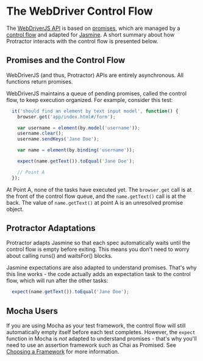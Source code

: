 The WebDriver Control Flow
==========================

The [WebDriverJS API](https://github.com/SeleniumHQ/selenium/wiki/WebDriverJs#understanding_the_api) is based on [promises](https://github.com/SeleniumHQ/selenium/wiki/WebDriverJs#promises),
which are managed by a [control flow](https://github.com/SeleniumHQ/selenium/wiki/WebDriverJs#control-flows)
and adapted for [Jasmine](http://jasmine.github.io/1.3/introduction.html).
A short summary about how Protractor interacts with the control flow is presented below.


Promises and the Control Flow
-----------------------------

WebDriverJS (and thus, Protractor) APIs are entirely asynchronous. All functions
return promises.

WebDriverJS maintains a queue of pending promises, called the control flow,
to keep execution organized. For example, consider this test:

```javascript
  it('should find an element by text input model', function() {
    browser.get('app/index.html#/form');

    var username = element(by.model('username'));
    username.clear();
    username.sendKeys('Jane Doe');

    var name = element(by.binding('username'));

    expect(name.getText()).toEqual('Jane Doe');

    // Point A
  });
```

At Point A, none of the tasks have executed yet. The `browser.get` call is at
the front of the control flow queue, and the `name.getText()` call is at the
back. The value of `name.getText()` at point A is an unresolved promise
object.


Protractor Adaptations
----------------------

Protractor adapts Jasmine so that each spec automatically waits until the
control flow is empty before exiting. This means you don't need to worry
about calling runs() and waitsFor() blocks. 

Jasmine expectations are also adapted to understand promises. That's why this
line works - the code actually adds an expectation task to the control flow,
which will run after the other tasks:

```javascript
  expect(name.getText()).toEqual('Jane Doe');
```

Mocha Users
-----------

If you are using Mocha as your test framework, the control flow will still
automatically empty itself before each test completes. However, the `expect`
function in Mocha is _not_ adapted to understand promises - that's why you'll
need to use an assertion framework such as Chai as Promised. See
[Choosing a Framework](/docs/frameworks.md) for more information.
